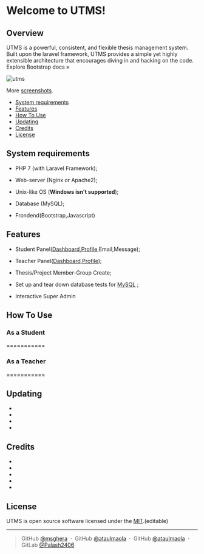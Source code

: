 # Welcome to UTMS!

## Overview


UTMS is a powerful, consistent, and flexible thesis management system. Built upon the laravel framework, UTMS provides a simple yet highly extensible architecture that encourages diving in and hacking on the code. 
Explore Bootstrap docs » 

![utms](https://user-images.githubusercontent.com/17488819/50170552-544ee380-031a-11e9-9acf-3c1569ec7ae9.jpg)
      
More [screenshots](screenshots.md).

* [System requirements](#system-requirements)
* [Features](#features)
* [How To Use](#how-to-use)
* [Updating](#updating)
* [Credits](#Credits)
* [License](#license)

## System requirements

* PHP 7 (with Laravel Framework);

* Web-server (Nginx or Apache2);

* Unix-like OS (**Windows isn't supported**);

* Database (MySQL);

* Frondend(Bootstrap,Javascript)

## Features

* Student Panel([Dashboard](docs/student.md),[Profile](docs/profile.md),Email,Message);

* Teacher Panel([Dashboard](docs/teacher.md),[Profile](docs/profile.md));

* Thesis/Project Member-Group Create;

* Set up and tear down database tests for  [MySQL](docs/en/plugins/mysql.md) ;

* Interactive Super Admin



## How To Use

### As a Student 
===========

### As a Teacher 
===========



## Updating

*

*

*

*

## Credits

*

*

*

*

*


## License

UTMS is open source software licensed under the [MIT](LICENSE).(editable)

---

> GitHub [@msghera](https://github.com/msghera) &nbsp;&middot;&nbsp;
> GitHub [@ataulmaola](https://github.com/ataulmaola) &nbsp;&middot;&nbsp;
> GitHub [@ataulmaola](https://github.com/ataulmaola) &nbsp;&middot;&nbsp;
> GitLab [@Palash2406](https://gitlab.com/Palash2406) 
